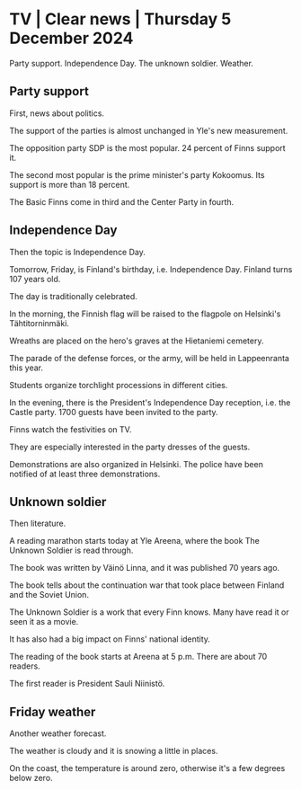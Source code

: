 # TV \| Clear news \| Thursday 5 December 2024

Party support. Independence Day. The unknown soldier. Weather.

## Party support

First, news about politics.

The support of the parties is almost unchanged in Yle's new measurement.

The opposition party SDP is the most popular. 24 percent of Finns support it.

The second most popular is the prime minister's party Kokoomus. Its support is more than 18 percent.

The Basic Finns come in third and the Center Party in fourth.

## Independence Day

Then the topic is Independence Day.

Tomorrow, Friday, is Finland's birthday, i.e. Independence Day. Finland turns 107 years old.

The day is traditionally celebrated.

In the morning, the Finnish flag will be raised to the flagpole on Helsinki's Tähtitorninmäki.

Wreaths are placed on the hero's graves at the Hietaniemi cemetery.

The parade of the defense forces, or the army, will be held in Lappeenranta this year.

Students organize torchlight processions in different cities.

In the evening, there is the President's Independence Day reception, i.e. the Castle party. 1700 guests have been invited to the party.

Finns watch the festivities on TV.

They are especially interested in the party dresses of the guests.

Demonstrations are also organized in Helsinki. The police have been notified of at least three demonstrations.

## Unknown soldier

Then literature.

A reading marathon starts today at Yle Areena, where the book The Unknown Soldier is read through.

The book was written by Väinö Linna, and it was published 70 years ago.

The book tells about the continuation war that took place between Finland and the Soviet Union.

The Unknown Soldier is a work that every Finn knows. Many have read it or seen it as a movie.

It has also had a big impact on Finns' national identity.

The reading of the book starts at Areena at 5 p.m. There are about 70 readers.

The first reader is President Sauli Niinistö.

## Friday weather

Another weather forecast.

The weather is cloudy and it is snowing a little in places.

On the coast, the temperature is around zero, otherwise it's a few degrees below zero.
